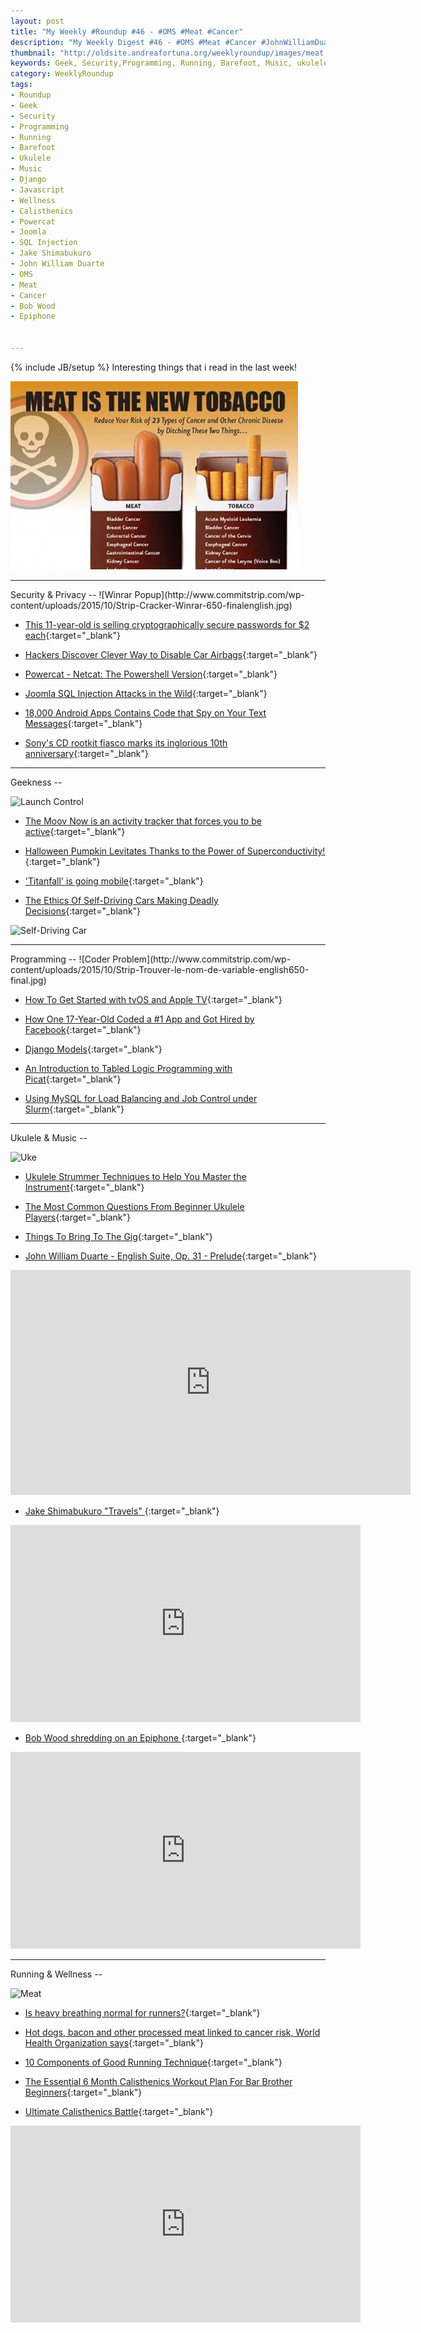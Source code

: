 ```yaml
---
layout: post
title: "My Weekly #Roundup #46 - #OMS #Meat #Cancer"
description: "My Weekly Digest #46 - #OMS #Meat #Cancer #JohnWilliamDuarte #Ukulele #Running #Calisthenics"
thumbnail: "http://oldsite.andreafortuna.org/weeklyroundup/images/meat.jpg"
keywords: Geek, Security,Programming, Running, Barefoot, Music, ukulele, transcription, John William Duarte, meat, cancer, SQL Injection, Joomla, calisthenics, Bob Wood, Epiphone
category: WeeklyRoundup
tags: 
- Roundup
- Geek
- Security
- Programming
- Running
- Barefoot
- Ukulele
- Music
- Django
- Javascript
- Wellness
- Calisthenics
- Powercat
- Joomla
- SQL Injection
- Jake Shimabukuro
- John William Duarte
- OMS
- Meat
- Cancer
- Bob Wood
- Epiphone


---
```

{% include JB/setup %}
Interesting things that i read in the last week!

![Meat](/weeklyroundup/images/meat.jpg)
<!-- more -->
<hr/>
Security & Privacy
--
![Winrar Popup](http://www.commitstrip.com/wp-content/uploads/2015/10/Strip-Cracker-Winrar-650-finalenglish.jpg)

- [This 11-year-old is selling cryptographically secure passwords for $2 each](http://arstechnica.com/business/2015/10/this-11-year-old-is-selling-cryptographically-secure-passwords-for-2-each/){:target="_blank"}

- [Hackers Discover Clever Way to Disable Car Airbags](https://freedomhacker.net/hackers-discover-clever-way-disable-car-airbags-4708/){:target="_blank"}

- [Powercat - Netcat: The Powershell Version](http://www.kitploit.com/2015/10/powercat-netcat-powershell-version.html){:target="_blank"}

- [Joomla SQL Injection Attacks in the Wild](https://blog.sucuri.net/2015/10/joomla-sql-injection-attacks-in-the-wild.html){:target="_blank"}

- [18,000 Android Apps Contains Code that Spy on Your Text Messages](http://thehackernews.com/2015/10/android-apps-steal-sms.html){:target="_blank"}

- [Sony's CD rootkit fiasco marks its inglorious 10th anniversary](http://www.engadget.com/2015/10/29/sony-cd-rootkit-anniversary/){:target="_blank"}



<hr/>
Geekness
--

![Launch Control](http://imgs.xkcd.com/comics/launch_status_check.png)

- [The Moov Now is an activity tracker that forces you to be active](http://arstechnica.com/gadgets/2015/10/review-the-moov-now-is-an-activity-tracker-that-forces-you-to-be-active/){:target="_blank"}

- [Halloween Pumpkin Levitates Thanks to the Power of Superconductivity!](http://www.geeksaresexy.net/2015/10/29/halloween-pumpkin-levitates-thanks-to-the-power-of-superconductivity-video/){:target="_blank"}

- ['Titanfall' is going mobile](http://www.engadget.com/2015/10/29/titanfall-ios-android-mobile-games/){:target="_blank"}

- [The Ethics Of Self-Driving Cars Making Deadly Decisions](http://hackaday.com/2015/10/29/the-ethics-of-self-driving-cars-making-deadly-decisions/){:target="_blank"}

![Self-Driving Car](https://hackadaycom.files.wordpress.com/2015/10/ethical-cars.png?w=616)


<hr/>
Programming
--
![Coder Problem](http://www.commitstrip.com/wp-content/uploads/2015/10/Strip-Trouver-le-nom-de-variable-english650-final.jpg)

- [How To Get Started with tvOS and Apple TV](http://www.programmableweb.com/news/how-to-get-started-tvos-and-apple-tv/how-to/2015/10/29){:target="_blank"}

- [How One 17-Year-Old Coded a #1 App and Got Hired by Facebook](http://thehustle.co/how-one-17-year-old-coded-a-number-one-app-and-got-hired-by-facebook){:target="_blank"}

- [Django Models](http://www.linuxjournal.com/content/django-models){:target="_blank"}

- [An Introduction to Tabled Logic Programming with Picat](http://www.linuxjournal.com/content/introduction-tabled-logic-programming-picat){:target="_blank"}

- [Using MySQL for Load Balancing and Job Control under Slurm](http://www.linuxjournal.com/content/using-mysql-load-balancing-and-job-control-under-slurm){:target="_blank"}


<hr/>
Ukulele & Music
--

![Uke](http://40.media.tumblr.com/d7700bf1d48606fb341c78feec320e6d/tumblr_nwy276gkZI1qfucyco1_500.jpg)

- [Ukulele Strummer Techniques to Help You Master the Instrument](http://www.easyukulele.com/ukulele-strummer.html){:target="_blank"}

- [The Most Common Questions From Beginner Ukulele Players](http://www.gotaukulele.com/2015/10/the-most-common-questions-from-beginner.html){:target="_blank"}

- [Things To Bring To The Gig](http://liveukulele.com/gear/things-to-bring-to-the-gig/){:target="_blank"}

- [John William Duarte - English Suite, Op. 31 - Prelude](http://oldsite.andreafortuna.org/ukulele/2015/10/26/english-suite/){:target="_blank"}

<iframe width="640" height="360" src="https://www.youtube.com/embed/Stz5eI0gT0Q" frameborder="0" allowfullscreen></iframe>

- [Jake Shimabukuro "Travels" ](https://www.youtube.com/watch?v=_90ssWJy_EU){:target="_blank"}

<iframe width="560" height="315" src="https://www.youtube.com/embed/_90ssWJy_EU" frameborder="0" allowfullscreen></iframe>

- [Bob Wood shredding on an Epiphone ](https://www.youtube.com/watch?v=mDX7JukjTIg){:target="_blank"}

<iframe width="560" height="315" src="https://www.youtube.com/embed/mDX7JukjTIg" frameborder="0" allowfullscreen></iframe>

<hr/>
Running & Wellness
--

![Meat](http://cdn.onegreenplanet.org/wp-content/uploads/2010/10//2014/02/Meat-is-the-new-tobacco-460x301.jpg)

- [Is heavy breathing normal for runners?](http://www.runnersworld.co.uk/training/is-heavy-breathing-normal-for-runners/14117.html){:target="_blank"}

- [Hot dogs, bacon and other processed meat linked to cancer risk, World Health Organization says](http://mashable.com/2015/10/26/red-meat-cancer-world-health/#k.IsERUCpgqJ){:target="_blank"}

- [10 Components of Good Running Technique](http://www.chirunning.com/blog/entry/10-components-of-good-running-form){:target="_blank"}

- [The Essential 6 Month Calisthenics Workout Plan For Bar Brother Beginners](http://www.barbrothersgroningen.com/calisthenics-workout-plan/){:target="_blank"}

- [Ultimate Calisthenics Battle](https://www.youtube.com/watch?v=TJbMBVxV0IA){:target="_blank"}

<iframe width="560" height="315" src="https://www.youtube.com/embed/TJbMBVxV0IA" frameborder="0" allowfullscreen></iframe>


